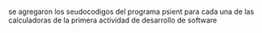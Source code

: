 se agregaron los seudocodigos del programa psient para cada una de las calculadoras de la primera actividad de desarrollo de software

